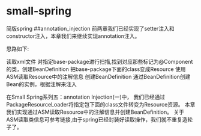 # small-spring
简版spring
##annotation_injection
前两章我们已经实现了setter注入和constructor注入，本章我们来继续实现annotation注入。

思路如下:

读取xml文件
对指定base-package进行扫描,找到对应那些标记为@Component的类，创建BeanDefinition
把base-package下面的class变成Resource
使用ASM读取Resource中的注解信息
创建BeanDefinition
通过BeanDefinition创建Bean的实例，根据注解来注入

在Small Spring系列五：annotation Injection(一)中，
我们已经通过PackageResourceLoader将指定包下面的class文件转变为Resource资源。
本章我们实现通过ASM读取Resource中的注解信息并创建BeanDefinition。
关于ASM读取类信息可参考链接,由于spring已经封装好读取操作，我们就不重复造轮子了。